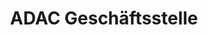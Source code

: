 ---
title: "ADAC Geschäftsstelle"
url: /singen-hohentwiel/adac-geschaeftsstelle/
shop: Reisebüro
---